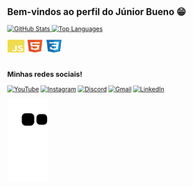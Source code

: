 ## Bem-vindos ao perfil do Júnior Bueno 😁

<div>
  <a href="https://github.com/juniorbueno1988">
    <img height="180em" src="https://github-readme-stats.vercel.app/api?username=juniorbueno1988&show_icons=true&theme=tokyonight&include_all_commits=true&count_private=true" alt="GitHub Stats"/>
    <img height="180em" src="https://github-readme-stats.vercel.app/api/top-langs/?username=juniorbueno1988&layout=compact&langs_count=6&theme=tokyonight" alt="Top Languages"/>
  </a>
</div>

<div style="display: inline_block"><br>
  <img align="center" alt="Js" height="30" width="40" src="https://raw.githubusercontent.com/devicons/devicon/master/icons/javascript/javascript-plain.svg">
  <img align="center" alt="HTML" height="30" width="40" src="https://raw.githubusercontent.com/devicons/devicon/master/icons/html5/html5-original.svg">
  <img align="center" alt="CSS" height="30" width="40" src="https://raw.githubusercontent.com/devicons/devicon/master/icons/css3/css3-original.svg">
</div>
 
<br>
 
### Minhas redes sociais!

<div> 
  <a href="https://www.youtube.com/channel/UCfGUC32NWl37f2LiwyMpChQ" target="_blank"><img src="https://img.shields.io/badge/YouTube-FF0000?style=for-the-badge&logo=youtube&logoColor=white" alt="YouTube"></a>
  <a href="https://instagram.com/juniorbueno1988" target="_blank"><img src="https://img.shields.io/badge/-Instagram-%23E4405F?style=for-the-badge&logo=instagram&logoColor=white" alt="Instagram"></a>
  <a href="https://discord.com/channels/@me/1125782688016650330" target="_blank"><img src="https://img.shields.io/badge/Discord-7289DA?style=for-the-badge&logo=discord&logoColor=white" alt="Discord"></a> 
  <a href="mailto:juniorbueno1988"><img src="https://img.shields.io/badge/-Gmail-%23333?style=for-the-badge&logo=gmail&logoColor=white" alt="Gmail"></a>
  <a href="https://www.linkedin.com/in/j%C3%BAnior-bueno-4b72632a0/" target="_blank"><img src="https://img.shields.io/badge/-LinkedIn-%230077B5?style=for-the-badge&logo=linkedin&logoColor=white" alt="LinkedIn"></a> 
</div>

![Snake animation](https://github.com/juniorbueno1988/juniorbueno1988/blob/output/github-contribution-grid-snake.svg)
